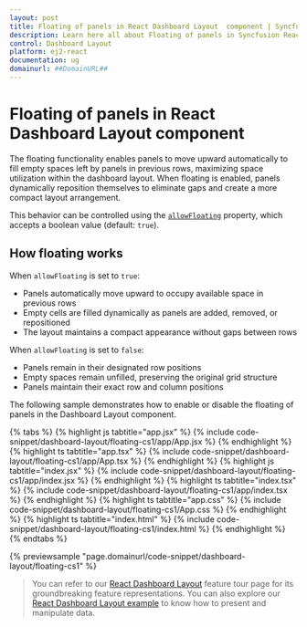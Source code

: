 ```yaml
---
layout: post
title: Floating of panels in React Dashboard Layout  component | Syncfusion
description: Learn here all about Floating of panels in Syncfusion React Dashboard Layout  component of Syncfusion Essential JS 2 and more.
control: Dashboard Layout 
platform: ej2-react
documentation: ug
domainurl: ##DomainURL##
---
```


# Floating of panels in React Dashboard Layout component

The floating functionality enables panels to move upward automatically to fill empty spaces left by panels in previous rows, maximizing space utilization within the dashboard layout. When floating is enabled, panels dynamically reposition themselves to eliminate gaps and create a more compact layout arrangement.

This behavior can be controlled using the [`allowFloating`](https://ej2.syncfusion.com/react/documentation/api/dashboard-layout/#allowfloating) property, which accepts a boolean value (default: `true`).

## How floating works

When `allowFloating` is set to `true`:
- Panels automatically move upward to occupy available space in previous rows
- Empty cells are filled dynamically as panels are added, removed, or repositioned
- The layout maintains a compact appearance without gaps between rows

When `allowFloating` is set to `false`:
- Panels remain in their designated row positions
- Empty spaces remain unfilled, preserving the original grid structure
- Panels maintain their exact row and column positions


The following sample demonstrates how to enable or disable the floating of panels in the Dashboard Layout component.

{% tabs %}
{% highlight js tabtitle="app.jsx" %}
{% include code-snippet/dashboard-layout/floating-cs1/app/App.jsx %}
{% endhighlight %}
{% highlight ts tabtitle="app.tsx" %}
{% include code-snippet/dashboard-layout/floating-cs1/app/App.tsx %}
{% endhighlight %}
{% highlight js tabtitle="index.jsx" %}
{% include code-snippet/dashboard-layout/floating-cs1/app/index.jsx %}
{% endhighlight %}
{% highlight ts tabtitle="index.tsx" %}
{% include code-snippet/dashboard-layout/floating-cs1/app/index.tsx %}
{% endhighlight %}
{% highlight ts tabtitle="app.css" %}
{% include code-snippet/dashboard-layout/floating-cs1/App.css %}
{% endhighlight %}
{% highlight ts tabtitle="index.html" %}
{% include code-snippet/dashboard-layout/floating-cs1/index.html %}
{% endhighlight %}
{% endtabs %}

 {% previewsample "page.domainurl/code-snippet/dashboard-layout/floating-cs1" %}

> You can refer to our [React Dashboard Layout](https://www.syncfusion.com/react-ui-components/react-dashboard-layout) feature tour page for its groundbreaking feature representations. You can also explore our [React Dashboard Layout example](https://ej2.syncfusion.com/react/demos/#/material/dashboard-layout/default) to know how to present and manipulate data.